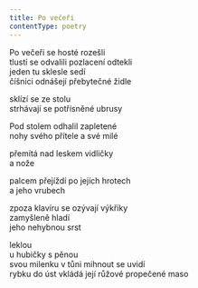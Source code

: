 ```yaml
---
title: Po večeři
contentType: poetry
---
```


<section>

Po večeři se hosté rozešli  
tlustí se odvalili pozlacení odtekli  
jeden tu sklesle sedí  
číšníci odnášejí přebytečné židle

sklízí se ze stolu  
strhávají se potřísněné ubrusy

Pod stolem odhalil zapletené  
nohy svého přítele a své milé

přemítá nad leskem vidličky  
a nože

palcem přejíždí po jejích hrotech  
a jeho vrubech

zpoza klavíru se ozývají výkřiky  
zamyšleně hladí  
jeho nehybnou srst

leklou  
u hubičky s pěnou  
svou milenku v tůni mihnout se uvidí  
rybku do úst vkládá její růžové propečené maso

</section>
